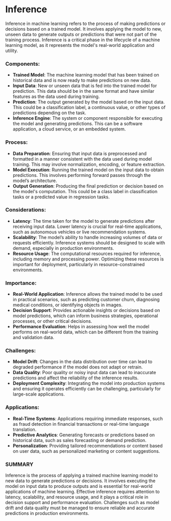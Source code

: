 # Inference

Inference in machine learning refers to the process of making predictions or decisions based on a trained model. It involves applying the model to new, unseen data to generate outputs or predictions that were not part of the training process. Inference is a critical phase in the lifecycle of a machine learning model, as it represents the model's real-world application and utility.

### Components:
   - **Trained Model**: The machine learning model that has been trained on historical data and is now ready to make predictions on new data.
   - **Input Data**: New or unseen data that is fed into the trained model for prediction. This data should be in the same format and have similar features as the data used during training.
   - **Prediction**: The output generated by the model based on the input data. This could be a classification label, a continuous value, or other types of predictions depending on the task.
   - **Inference Engine**: The system or component responsible for executing the model and generating predictions. This can be a software application, a cloud service, or an embedded system.

### Process:
   - **Data Preparation**: Ensuring that input data is preprocessed and formatted in a manner consistent with the data used during model training. This may involve normalization, encoding, or feature extraction.
   - **Model Execution**: Running the trained model on the input data to obtain predictions. This involves performing forward passes through the model’s architecture.
   - **Output Generation**: Producing the final prediction or decision based on the model's computation. This could be a class label in classification tasks or a predicted value in regression tasks.

### Considerations:
   - **Latency**: The time taken for the model to generate predictions after receiving input data. Lower latency is crucial for real-time applications, such as autonomous vehicles or live recommendation systems.
   - **Scalability**: The model’s ability to handle increasing volumes of data or requests efficiently. Inference systems should be designed to scale with demand, especially in production environments.
   - **Resource Usage**: The computational resources required for inference, including memory and processing power. Optimizing these resources is important for deployment, particularly in resource-constrained environments.

### Importance:
   - **Real-World Application**: Inference allows the trained model to be used in practical scenarios, such as predicting customer churn, diagnosing medical conditions, or identifying objects in images.
   - **Decision Support**: Provides actionable insights or decisions based on model predictions, which can inform business strategies, operational processes, or other critical decisions.
   - **Performance Evaluation**: Helps in assessing how well the model performs on real-world data, which can be different from the training and validation data.

### Challenges:
   - **Model Drift**: Changes in the data distribution over time can lead to degraded performance if the model does not adapt or retrain.
   - **Data Quality**: Poor quality or noisy input data can lead to inaccurate predictions and affect the reliability of the inference results.
   - **Deployment Complexity**: Integrating the model into production systems and ensuring it operates efficiently can be challenging, particularly for large-scale applications.

### Applications:
   - **Real-Time Systems**: Applications requiring immediate responses, such as fraud detection in financial transactions or real-time language translation.
   - **Predictive Analytics**: Generating forecasts or predictions based on historical data, such as sales forecasting or demand prediction.
   - **Personalization**: Providing tailored recommendations or content based on user data, such as personalized marketing or content suggestions.

### SUMMARY

Inference is the process of applying a trained machine learning model to new data to generate predictions or decisions. It involves executing the model on input data to produce outputs and is essential for real-world applications of machine learning. Effective inference requires attention to latency, scalability, and resource usage, and it plays a critical role in decision support and performance evaluation. Challenges such as model drift and data quality must be managed to ensure reliable and accurate predictions in production environments.

